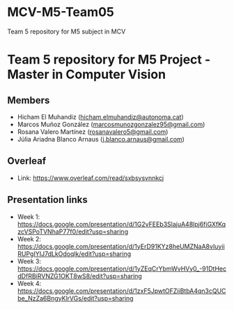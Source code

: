 # MCV-M5-Team05
Team 5 repository for M5 subject in MCV

# Team 5 repository for M5 Project - Master in Computer Vision


 
## Members
* Hicham El Muhandiz (hicham.elmuhandiz@autonoma.cat)
* Marcos Muñoz González (marcosmunozgonzalez95@gmail.com)
* Rosana Valero Martínez (rosanavalero5@gmail.com)
* Júlia Ariadna Blanco Arnaus (j.blanco.arnaus@gmail.com)

## Overleaf
* Link: https://www.overleaf.com/read/sxbsysvnnkcj


## Presentation links
* Week 1: https://docs.google.com/presentation/d/1G2vFEEb3SlajuA48lpj6fiGXfKqzcVSPoTVNhaP77f0/edit?usp=sharing
* Week 2: https://docs.google.com/presentation/d/1yErD91KYz8heUMZNaA8vIuyiiRUPgIYIJ7dLkOdoqlk/edit?usp=sharing
* Week 3: https://docs.google.com/presentation/d/1yZEqCrYbmWvHVy0_-91DtHecdDfRBiRVNZG1OKT8wS8/edit?usp=sharing
* Week 4: https://docs.google.com/presentation/d/1zxF5JpwtOFZiiBtbA4qn3cQUCbe_NzZa6BngyKlrVGs/edit?usp=sharing
